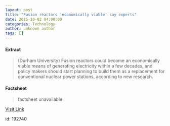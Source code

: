 ```yaml
---
layout: post
title: "Fusion reactors 'economically viable' say experts"
date: 2015-10-02 04:00:00
categories: Technology
author: unknown author
tags: []
---
```



#### Extract
>(Durham University) Fusion reactors could become an economically viable means of generating electricity within a few decades, and policy makers should start planning to build them as a replacement for conventional nuclear power stations, according to new research.

#### Factsheet
>factsheet unavailable

[Visit Link](http://www.eurekalert.org/pub_releases/2015-10/du-fr100215.php)

id:  192740
